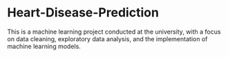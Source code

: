 # Heart-Disease-Prediction

This is a machine learning project conducted at the university, with a focus on data cleaning, exploratory data analysis, and the implementation of machine learning models.
